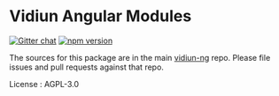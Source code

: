 # Vidiun Angular Modules

[![Gitter chat](https://badges.gitter.im/vidiun-ng/vidiun-ng.png)](https://gitter.im/vidiun-ng/vidiun-ng) [![npm version](https://badge.fury.io/js/%40vidiun-ng%2Fvidiun-ui.svg)](https://badge.fury.io/js/%40vidiun-ng%2Fvidiun-ui)

The sources for this package are in the main [vidiun-ng](https://github.com/vidiun/vidiun-ng) repo. Please file issues and pull requests against that repo.

License : AGPL-3.0